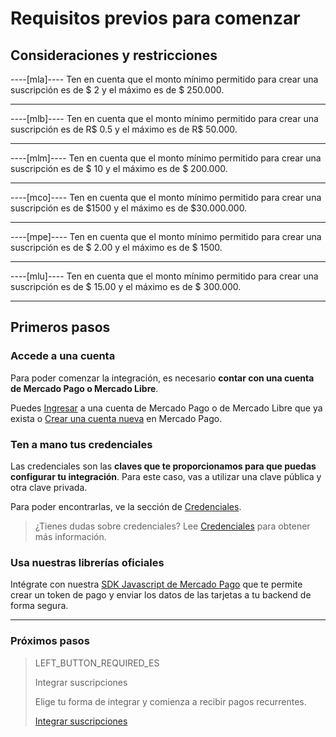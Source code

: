 # Requisitos previos para comenzar

## Consideraciones y restricciones

----[mla]----
Ten en cuenta que el monto mínimo permitido para crear una suscripción es de $ 2 y el máximo es de $ 250.000.

------------

----[mlb]----
Ten en cuenta que el monto mínimo permitido para crear una suscripción es de R$ 0.5 y el máximo es de R$ 50.000.

------------

----[mlm]----
Ten en cuenta que el monto mínimo permitido para crear una suscripción es de $ 10 y el máximo es de $ 200.000.

------------

----[mco]----
Ten en cuenta que el monto mínimo permitido para crear una suscripción es de $1500 y el máximo es de $30.000.000.

------------

----[mpe]----
Ten en cuenta que el monto mínimo permitido para crear una suscripción es de $ 2.00 y el máximo es de $ 1500.

------------

----[mlu]----
Ten en cuenta que el monto mínimo permitido para crear una suscripción es de $ 15.00 y el máximo es de $ 300.000.

------------

## Primeros pasos

### Accede a una cuenta

Para poder comenzar la integración, es necesario **contar con una cuenta de Mercado Pago o Mercado Libre**. 

Puedes [Ingresar](https://www.mercadolibre.com/jms/[FAKER][GLOBALIZE][SITE_ID]/lgz/login?platform_id=mp&go=https://www.mercadopago[FAKER][URL][DOMAIN]/developers/es/guides/online-payments/subscriptions/previous-requirements) a una cuenta de Mercado Pago o de Mercado Libre que ya exista o [Crear una cuenta nueva](https://www.mercadopago[FAKER][URL][DOMAIN]) en Mercado Pago.

### Ten a mano tus credenciales

Las credenciales son las **claves que te proporcionamos para que puedas configurar tu integración**. Para este caso, vas a utilizar una clave pública y otra clave privada.

Para poder encontrarlas, ve la sección de [Credenciales](https://www.mercadopago[FAKER][URL][DOMAIN]/developers/panel/credentials).

>¿Tienes dudas sobre credenciales? Lee [Credenciales](https://www.mercadopago[FAKER][URL][DOMAIN]/developers/es/guides/resources/credentials) para obtener más información.


### Usa nuestras librerías oficiales

Intégrate con nuestra [SDK Javascript de Mercado Pago](https://www.mercadopago[FAKER][URL][DOMAIN]/developers/es/guides/sdks)  que te permite crear un token de pago y enviar los datos de las tarjetas a tu backend de forma segura. 


------------
### Próximos pasos
> LEFT_BUTTON_REQUIRED_ES
>
> Integrar suscripciones
>
> Elige tu forma de integrar y comienza a recibir pagos recurrentes.
>
> [Integrar suscripciones](https://www.mercadopago[FAKER][URL][DOMAIN]/developers/es/guides/online-payments/subscriptions/integration)
